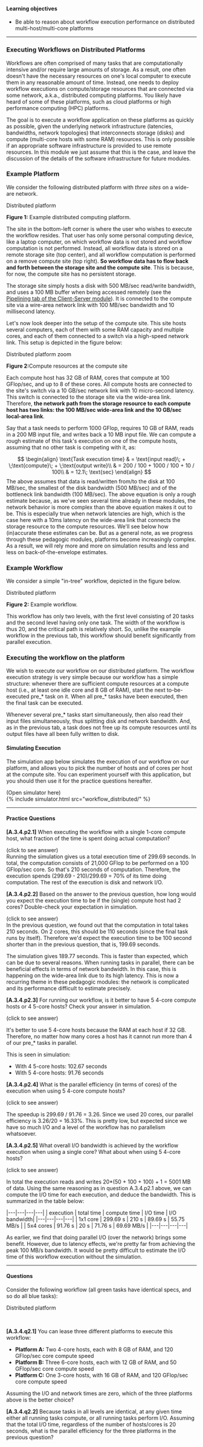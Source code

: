 
#### Learning objectives

  - Be able to reason about workflow execution performance on
    distributed multi-host/multi-core platforms

---


### Executing Workflows on Distributed Platforms

Workflows are often comprised of many tasks that are computationally
intensive and/or require large amounts of storage. As a result, one often
doesn't have the necessary resources on one's local computer to execute them
in any reasonable amount of time.  Instead, one needs to deploy workflow
executions on compute/storage resources that are connected via some
network, a.k.a., distributed computing platforms. You likely have heard of
some of these platforms, such as cloud platforms or high performance
computing (HPC) platforms.  

The goal is to execute a workflow application on these platforms as quickly
as possible, given the underlying network infrastructure (latencies,
bandwidths, network topologies) that interconnects storage (disks) and
compute (multi-core hosts with some RAM) resources.  This is only possible
if an appropriate software infrastructure is provided to use
remote resources. In this module we just assume that this is the
case, and leave the discussion of the details of the software 
infrastructure for future modules. 

### Example Platform

We consider the following distributed platform with *three sites* on a wide-are network.

<object class="figure" type="image/svg+xml" data="{{ site.baseurl }}/public/img/workflows/workflow_distributed_platform.svg">Distributed platform</object>
<div class="caption"><strong>Figure 1:</strong> Example distributed computing platform.</div>

The site in the bottom-left corner is where the user who wishes to execute the
workflow resides. That user has only some personal computing device, like a laptop computer,
on which workflow data is not stored and workflow computation is not performed. 
Instead, all workflow data is stored on a remote storage site (top center), and
all workflow computation is performed on a remove compute site (top right).  **So workflow
data has to flow back and forth between the storage site and the compute site**. This is
because, for now, the compute site has no persistent storage. 

The storage site simply hosts a disk with  500 MB/sec read/write bandwidth, and uses a 100 MB
buffer when being accessed remotely (see the [Pipelining tab of the Client-Server module]({{site.baseurl}}/pedagogic_modules/pdcc/distributed_computing/client_server/#/pipelining)). It is
connected to the compute site via a wire-area network link with 100 MB/sec bandwidth
and 10 millisecond latency. 

Let's now look deeper into the setup of the compute site. This site hosts several
computers, each of them with some RAM capacity and multiple cores, and each of them
connected to a switch via a high-speed network link. This setup is depicted
in the figure below:

<object class="figure" type="image/svg+xml" data="{{ site.baseurl }}/public/img/workflows/workflow_distributed_platform_zoom.svg">Distributed platform zoom</object>
<div class="caption"><strong>Figure 2:</strong>Compute resources at the compute site</div>

Each compute host has 32 GB of RAM, cores that compute at 100  GFlop/sec, and up to 8 of these cores. All
compute hosts are connected to the site's switch via a 10 GB/sec network link with 
10 micro-second latency. This switch is connected to the storage site via the wide-area link. 
Therefore, **the network path from the storage resource to each compute host has two links: the 100 MB/sec wide-area link
and the 10 GB/sec local-area link**.

Say that a task needs to perform 1000 GFlop, 
requires 10 GB of RAM, reads in a  200 MB input file, and
writes back a 10 MB input file.  We can compute a rough estimate of this task's execution
on one of the compute hosts, assuming that no other task is competing with it, as:

$$
\begin{align}
\text{Task execution time}  & = \text{input read}\; + \;\text{compute}\; + \;\text{output  write}\\
                            & = 200 / 100 + 1000 / 100 + 10 / 100\\
                            & = 12.1\; \text{sec}
\end{align}
$$
The above assumes that data is read/written from/to the disk at 100 MB/sec,
the smallest of the disk bandwidth (500 MB/sec) and of the bottleneck link
bandwidth (100 MB/sec). The above equation is only a rough estimate
because, as we've seen several time already in these modules, the network
behavior is more complex than the above equation makes it out to be.  This
is especially true when network latencies are high, which is the case here
with a 10ms latency on the wide-area link that connects the storage
resource to the compute resources.  We'll see below how (in)accurate these
estimates can be. But as a general note, as we progress through these
pedagogic modules, platforms become increasingly complex. As a result, we will rely
more and more on simulation results and less and less on
back-of-the-envelope estimates.


### Example Workflow

We consider a simple "in-tree" workflow, depicted in the figure below.

<object class="figure" type="image/svg+xml" data="{{ site.baseurl }}/public/img/workflows/workflow_distributed_workflow.svg">Distributed platform</object>
<div class="caption"><strong>Figure 2:</strong> Example workflow.</div>

This workflow has only two levels, with the first level consisting of
20 tasks and the second level having only one task. The width
of the workflow is thus 20, and the critical path is relatively
short. So, unlike the example workflow in the previous tab, this
workflow should benefit significantly from parallel execution. 

### Executing the workflow on the platform

We wish to execute our workflow on our distributed platform. The workflow
execution strategy is very simple because our workflow has a simple
structure: whenever there are sufficient compute resources at a compute
host (i.e., at least one idle core and 8 GB of RAM), start the next
to-be-executed pre_* task on it. When all pre_* tasks have been executed,
then the final task can be executed.

Whenever several pre_* tasks start simultaneously, then also read
their input files simultaneously, thus splitting disk and network bandwidth. And, as
in the previous tab, a task does not free up its compute resources until its output files
have all been fully written to disk.


#### Simulating Execution

The simulation app below simulates the execution of our workflow on our platform, and allows
you to pick the
number of hosts and of cores per host at the compute site. You can experiment
yourself with this application, but you should then use it for the practice questions hereafter. 

<div class="ui accordion fluid app-ins">
  <div class="title">
    <i class="dropdown icon"></i>
    (Open simulator here)
  </div>
  <div markdown="0" class="ui segment content">
    {% include simulator.html src="workflow_distributed/" %}
  </div>
</div>

---

####  Practice Questions

**[A.3.4.p2.1]** When executing the workflow with a single 1-core compute host,
what fraction of the time is spent doing actual computation? 

<div class="ui accordion fluid">
  <div class=" title">
    <i class="dropdown icon"></i>
    (click to see answer)
  </div>
  <div markdown="1" class="ui segment content">
  Running the simulation gives us a total execution time of 299.69 seconds. 
  In total, the computation consists of 21,000 GFlop to be performed on a 100 GFlop/sec
  core. So that's 210 seconds of computation. Therefore, the execution
  spends (299.69 - 210)/299.69 = 70% of its time doing computation. The rest
  of the execution is disk and network I/O.  
  </div>
</div>
<p></p>


**[A.3.4.p2.2]** Based on the answer to the previous question, how long would you
expect the execution time to be if the (single) compute host had 2 cores? Double-check
your expectation in simulation.

<div class="ui accordion fluid">
  <div class=" title">
    <i class="dropdown icon"></i>
    (click to see answer)
  </div>
  <div markdown="1" class="ui segment content">
  In the previous question, we found out that the computation in total takes
  210 seconds. On 2 cores, this should be 110 seconds (since the 
  final task runs by itself). Therefore we'd expect the
  execution time to be 100 second shorter than in the previous question,
  that is, 199.69 seconds.  
  
  The simulation gives 189.77 seconds. This is faster than expected, which
  can be due to several reasons. When running  tasks in parallel, 
  there can be beneficial effects in terms of network bandwidth. In this
  case, this is happening on the wide-area link due to its high latency. 
  This is now a recurring theme in these pedagogic modules: the network
  is complicated and its performance difficult to estimate precisely.
  </div>
</div>
<p></p>

**[A.3.4.p2.3]** For running our workflow, is it better to 
have 5 4-core compute hosts or 4 5-core hosts? Check your answer in simulation.
<div class="ui accordion fluid">
  <div class=" title">
    <i class="dropdown icon"></i>
    (click to see answer)
  </div>
  <div markdown="1" class="ui segment content">
  
It's better to use 5 4-core hosts because the RAM at each host
if 32 GB. Therefore, no matter how many  cores a host has
it cannot run more than 4 of our pre_* tasks in parallel. 

This is seen in simulation:

  - With 4 5-core hosts: 102.67 seconds
  - With 5 4-core hosts: 91.76 seconds
  </div>
</div>
<p></p>

**[A.3.4.p2.4]** What is the parallel efficiency (in terms of cores) of the
execution when using 5 4-core compute hosts? 
<div class="ui accordion fluid">
  <div class=" title">
    <i class="dropdown icon"></i>
    (click to see answer)
  </div>
  <div markdown="1" class="ui segment content">
  
The speedup is 299.69 / 91.76 = 3.26.  Since we used 20 cores, our parallel
efficiency is 3.26/20 = 16.33%.   This is pretty low, but expected since
we have so much I/O and a level of the workflow has no parallelism
whatsoever. 
  </div>
</div>
<p></p>

**[A.3.4.p2.5]** What overall I/O bandwidth is achieved by the workflow
execution when using a single core? What about when using 5 4-core hosts? 
<div class="ui accordion fluid">
  <div class=" title">
    <i class="dropdown icon"></i>
    (click to see answer)
  </div>
  <div markdown="1" class="ui segment content">
  
In total the execution reads and writes 20*(50 + 100 + 100) + 1 = 5001 MB 
of data. 
Using the same reasoning as in question A.3.4.p2.1 above, we can compute the I/O time
for each execution, and deduce the bandwidth. This is summarized in the table
below:

|---|---|---|---|
| execution | total time | compute time | I/O time | I/O bandwidth|
|---|---|---|---|
| 1x1 core   | 299.69 s | 210 s | 89.69 s | 55.75 MB/s | 
| 5x4 cores  | 91.76 s | 20 s  | 71.76 s |  69.69 MB/s |
|---|---|---|---|

As earlier, we find that doing parallel I/O (over the network) brings
some benefit. However, due to latency effects, we're pretty
far from achieving the peak 100 MB/s bandwidth.  It would be 
pretty difficult to estimate the I/O time of this workflow
execution without the simulation. 
 
  </div>
</div>
<p></p>


---

#### Questions

Consider  the following workflow (all green tasks have identical specs, and so do all  blue tasks):

<object class="figure" type="image/svg+xml" data="{{ site.baseurl }}/public/img/workflows/workflow_distributed_question.svg">Distributed platform</object>

<p><br></p>

**[A.3.4.q2.1]**  You can lease three different platforms to execute this workflow:

  - **Platform A:** Two 4-core hosts, each with 8 GB of RAM, and 120 GFlop/sec core compute speed
  - **Platform B:** Three 6-core hosts, each with 12 GB of RAM, and 50 GFlop/sec core compute speed
  - **Platform C:** One 3-core hosts, with 16 GB of RAM, and 120 GFlop/sec core compute speed
  
  Assuming the I/O and network times are zero, which of the three platforms above is the better choice?

**[A.3.4.q2.2]**  Because tasks in all levels are identical, at any given time either all 
                  running tasks compute, or all running tasks perform I/O. Assuming that the 
                  total I/O time, regardless of the number of hosts/cores is 20
                  seconds, what is the parallel efficiency for the three platforms in the
                  previous question?
                  
                   
                  
